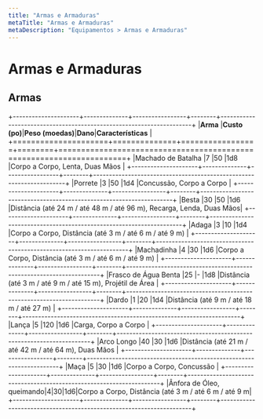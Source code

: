 ```yaml
---
title: "Armas e Armaduras"
metaTitle: "Armas e Armaduras"
metaDescription: "Equipamentos > Armas e Armaduras"
---
```


# Armas e Armaduras

## Armas

+---------------------+--------------+-----------------+--------+---------------------------------------------------------------------+
|**Arma**             |**Custo (po)**|**Peso (moedas)**|**Dano**|**Características**                                                  |
+=====================+==============+=================+========+=====================================================================+
|Machado de Batalha   |7             |50               |1d8     |Corpo a Corpo, Lenta, Duas Mãos                                      |
+---------------------+--------------+-----------------+--------+---------------------------------------------------------------------+
|Porrete              |3             |50               |1d4     |Concussão, Corpo a Corpo                                             |
+---------------------+--------------+-----------------+--------+---------------------------------------------------------------------+
|Besta                |30            |50               |1d6     |Distância (até 24 m / até 48 m / até 96 m), Recarga, Lenda, Duas Mãos|
+---------------------+--------------+-----------------+--------+---------------------------------------------------------------------+
|Adaga                |3             |10               |1d4     |Corpo a Corpo, Distância (até 3 m / até 6 m / até 9 m)               |
+---------------------+--------------+-----------------+--------+---------------------------------------------------------------------+
|Machadinha           |4             |30               |1d6     |Corpo a Corpo, Distância (até 3 m / até 6 m / até 9 m)               |
+---------------------+--------------+-----------------+--------+---------------------------------------------------------------------+
|Frasco de Água Benta |25            |-                |1d8     |Distância (até 3 m / até 9 m / até 15 m), Projétil de Área           |
+---------------------+--------------+-----------------+--------+---------------------------------------------------------------------+
|Dardo                |1             |20               |1d4     |Distância (até 9 m / até 18 m / até 27 m)                            |
+---------------------+--------------+-----------------+--------+---------------------------------------------------------------------+
|Lança                |5             |120              |1d6     |Carga, Corpo a Corpo                                                 |
+---------------------+--------------+-----------------+--------+---------------------------------------------------------------------+
|Arco Longo           |40            |30               |1d6     |Distância (até 21 m / até 42 m / até 64 m), Duas Mãos                |
+---------------------+--------------+-----------------+--------+---------------------------------------------------------------------+
|Maça                 |5             |30               |1d6     |Corpo a Corpo, Concussão                                             |
+---------------------+--------------+-----------------+--------+---------------------------------------------------------------------+
|Ânfora de Óleo, queimando|4|30|1d6|Corpo a Corpo, Distância (até 3 m / até 6 m / até 9 m|
+---------------------+--------------+-----------------+--------+---------------------------------------------------------------------+
